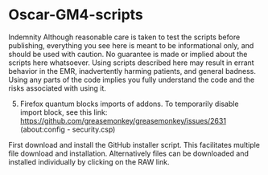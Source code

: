 # Oscar-GM4-scripts
Indemnity
Although reasonable care is taken to test the scripts before publishing, 
everything you see here is meant to be informational only, and should be used with caution. 
No guarantee is made or implied about the scripts here whatsoever. 
Using scripts described here may result in errant behavior in the EMR, 
inadvertently harming patients, and general badness. 
Using any parts of the code implies you fully understand the code and the risks associated with using it.

5. Firefox quantum blocks imports of addons.
To temporarily disable import block, see this link:
https://github.com/greasemonkey/greasemonkey/issues/2631
(about:config - security.csp)

First download and install the GitHub installer script. This facilitates multiple file download and installation.
Alternatively files can be downloaded and installed individually by clicking on the RAW link.
